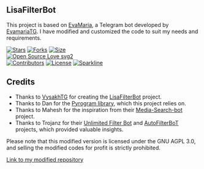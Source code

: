 ## LisaFilterBot
This project is based on [EvaMaria](https://github.com/EvaMariaTG/EvaMaria), a Telegram bot developed by [EvamariaTG](https://github.com/EvamariaTG). I have modified and customized the code to suit my needs and requirements.


[![Stars](https://img.shields.io/github/stars/VysakhTG/LisaFilterBot?style=flat-square&color=yellow)](https://github.com/VyaskhTG/LisaFilterBot/stargazers)
[![Forks](https://img.shields.io/github/forks/VysakhTG/LisaFilterBot?style=flat-square&color=orange)](https://github.com/VysakhTG/LisaFilterBot/fork)
[![Size](https://img.shields.io/github/repo-size/VysakhTG/LisaFilterBot?style=flat-square&color=green)](https://github.com/VyaskhTG/LisaFilterBot/)   
[![Open Source Love svg2](https://badges.frapsoft.com/os/v2/open-source.svg?v=103)](https://github.com/VysakhTG/LisaFilterBot)   
[![Contributors](https://img.shields.io/github/contributors/VysakhTG/LisaFilterBot?style=flat-square&color=green)](https://github.com/VyaskhTG/LisaFilterBot/graphs/contributors)
[![License](https://img.shields.io/badge/License-AGPL-blue)](https://github.com/VysakhTG/LisaFilterBot/blob/main/LICENSE)
[![Sparkline](https://stars.medv.io/VysakhTG/LisaFilterBot.svg)](https://stars.medv.io/VysakhTG/LisaFilterBot)

## Credits
- Thanks to [VysakhTG](https://github.com/VysakhTG) for creating the [LisaFilterBot](https://github.com/VysakhTG/LisaFilterBot) project.
- Thanks to Dan for the [Pyrogram library](https://github.com/pyrogram/pyrogram), which this project relies on.
- Thanks to Mahesh for the inspiration from their [Media-Search-bot](https://github.com/Mahesh0253/Media-Search-bot) project.
- Thanks to Trojanz for their [Unlimited Filter Bot](https://github.com/TroJanzHEX/Unlimited-Filter-Bot) and [AutoFilterBoT](https://github.com/trojanzhex/au) projects, which provided valuable insights.

Please note that this modified version is licensed under the GNU AGPL 3.0, and selling the modified codes for profit is strictly prohibited.

[Link to my modified repository](https://github.com/VysakhTG/LisaFilterBot)


